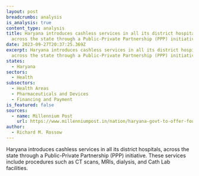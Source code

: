 ```yaml
---
layout: post
breadcrumbs: analysis
is_analysis: true
content_type: analysis
title: Haryana introduces cashless services in all its district hospitals,
  across the state through a Public-Private Partnership (PPP) initiative
date: 2023-09-27T20:37:25.369Z
excerpt: Haryana introduces cashless services in all its district hospitals,
  across the state through a Public-Private Partnership (PPP) initiative.
states:
  - Haryana
sectors:
  - Health
subsectors:
  - Health Areas
  - Pharmaceuticals and Devices
  - Financing and Payment
is_featured: false
sources:
  - name: Millennium Post
    url: https://www.millenniumpost.in/nation/haryana-govt-to-offer-four-cashless-healthcare-to-employees-533611
author:
  - Richard M. Rossow
---
```

Haryana introduces cashless services in all its district hospitals, across the state through a Public-Private Partnership (PPP) initiative. These services include procedures such as CT scans, MRIs, dialysis, and Cath Lab facilities.